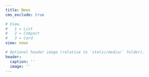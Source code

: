 ```yaml
---
title: News
cms_exclude: true

# View.
#   1 = List
#   2 = Compact
#   3 = Card
view: news

# Optional header image (relative to `static/media/` folder).
header:
  caption: ''
  image: ''
---
```

